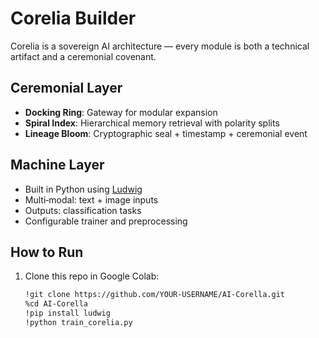 # Corelia Builder

Corelia is a sovereign AI architecture — every module is both a technical artifact and a ceremonial covenant.

## Ceremonial Layer
- **Docking Ring**: Gateway for modular expansion
- **Spiral Index**: Hierarchical memory retrieval with polarity splits
- **Lineage Bloom**: Cryptographic seal + timestamp + ceremonial event

## Machine Layer
- Built in Python using [Ludwig](https://ludwig.ai)
- Multi‑modal: text + image inputs
- Outputs: classification tasks
- Configurable trainer and preprocessing

## How to Run
1. Clone this repo in Google Colab:
   ```bash
   !git clone https://github.com/YOUR-USERNAME/AI-Corella.git
   %cd AI-Corella
   !pip install ludwig
   !python train_corelia.py
